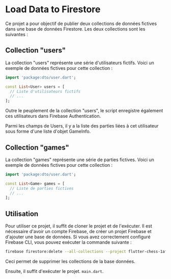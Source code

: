 # Load Data to Firestore

Ce projet a pour objectif de publier deux collections de données fictives dans une base de données Firestore. Les deux
collections sont les suivantes :

## Collection "users"

La collection "users" représente une série d'utilisateurs fictifs. Voici un exemple de données fictives pour cette
collection :

```dart
import 'package:dto/user.dart';

const List<User> users = [
  // Liste d'utilisateurs fictifs
  // ...
];
```

Outre le peuplement de la collection "users", le script enregistre également ces utilisateurs dans Firebase
Authentication.

Parmi les champs de Users, il y a la liste des parties liées à cet utilisateur sous forme d'une liste d'objet GameInfo.


## Collection "games"

La collection "games" représente une série de parties fictives. Voici un exemple de données fictives pour cette
collection :

```dart
import 'package:dto/user.dart';

const List<Game> games = [
  // Liste de parties fictives
  // ...
];
```

## Utilisation

Pour utiliser ce projet, il suffit de cloner le projet et de l'exécuter. Il est nécessaire d'avoir un compte Firebase,
de créer un projet Firebase et d'ajouter une base de données. Si vous avez correctement configuré Firebase CLI, vous
pouvez exécuter la commande suivante :

```bash
firebase firestore:delete --all-collections --project flutter-chess-1af50
```

Ceci permet de supprimer les collections de la base données.

Ensuite, il suffit d'exécuter le projet. `main.dart`.



